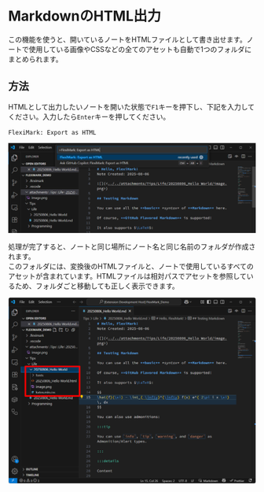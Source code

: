 # MarkdownのHTML出力

この機能を使うと、開いているノートをHTMLファイルとして書き出せます。ノートで使用している画像やCSSなどの全てのアセットも自動で1つのフォルダにまとめられます。

## 方法

HTMLとして出力したいノートを開いた状態で`F1`キーを押下し、下記を入力してください。入力したら`Enter`キーを押してください。

```plaintext
FlexiMark: Export as HTML
```

![](img/export-html/00_command.png)

処理が完了すると、ノートと同じ場所にノート名と同じ名前のフォルダが作成されます。\
このフォルダには、変換後のHTMLファイルと、ノートで使用しているすべてのアセットが含まれています。HTMLファイルは相対パスでアセットを参照しているため、フォルダごと移動しても正しく表示できます。

![](img/export-html/01_result.png)
